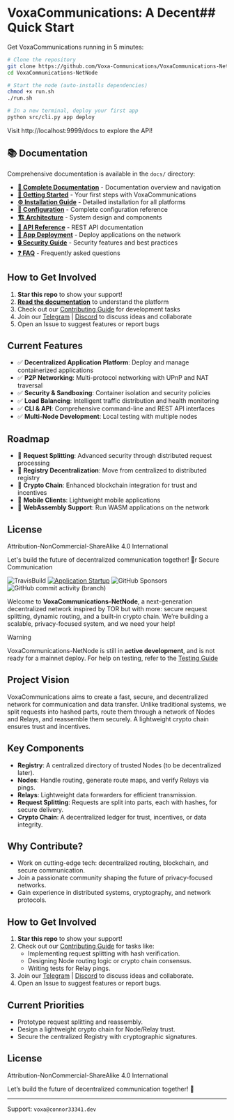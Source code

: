 # VoxaCommunications: A Decent## Quick Start

Get VoxaCommunications running in 5 minutes:

```bash
# Clone the repository
git clone https://github.com/Voxa-Communications/VoxaCommunications-NetNode.git
cd VoxaCommunications-NetNode

# Start the node (auto-installs dependencies)
chmod +x run.sh
./run.sh

# In a new terminal, deploy your first app
python src/cli.py app deploy
```

Visit http://localhost:9999/docs to explore the API!

## 📚 Documentation

Comprehensive documentation is available in the `docs/` directory:

- **[📖 Complete Documentation](docs/README.md)** - Documentation overview and navigation
- **[🚀 Getting Started](docs/GETTING_STARTED.md)** - Your first steps with VoxaCommunications
- **[⚙️ Installation Guide](docs/INSTALLATION.md)** - Detailed installation for all platforms
- **[🔧 Configuration](docs/CONFIGURATION.md)** - Complete configuration reference
- **[🏗️ Architecture](docs/ARCHITECTURE.md)** - System design and components
- **[📡 API Reference](docs/API_REFERENCE.md)** - REST API documentation
- **[🚀 App Deployment](docs/APP_DEPLOYMENT.md)** - Deploy applications on the network
- **[🔒 Security Guide](docs/SECURITY.md)** - Security features and best practices
- **[❓ FAQ](docs/FAQ.md)** - Frequently asked questions

## How to Get Involved
1. **Star this repo** to show your support!
2. **[Read the documentation](docs/README.md)** to understand the platform
3. Check out our [Contributing Guide](CONTRIBUTING.md) for development tasks
4. Join our [Telegram](https://t.me/voxacommunications) | [Discord](https://discord.gg/EDtPX5E4D4) to discuss ideas and collaborate
5. Open an Issue to suggest features or report bugs

## Current Features
- ✅ **Decentralized Application Platform**: Deploy and manage containerized applications
- ✅ **P2P Networking**: Multi-protocol networking with UPnP and NAT traversal
- ✅ **Security & Sandboxing**: Container isolation and security policies
- ✅ **Load Balancing**: Intelligent traffic distribution and health monitoring
- ✅ **CLI & API**: Comprehensive command-line and REST API interfaces
- ✅ **Multi-Node Development**: Local testing with multiple nodes

## Roadmap
- 🔄 **Request Splitting**: Advanced security through distributed request processing
- 🔄 **Registry Decentralization**: Move from centralized to distributed registry
- 🔄 **Crypto Chain**: Enhanced blockchain integration for trust and incentives
- 🔄 **Mobile Clients**: Lightweight mobile applications
- 🔄 **WebAssembly Support**: Run WASM applications on the network

## License
Attribution-NonCommercial-ShareAlike 4.0 International

Let's build the future of decentralized communication together! 🚀r Secure Communication

![TravisBuild](https://app.travis-ci.com/Voxa-Communications/VoxaCommunications-NetNode.svg)
[![Application Startup](https://github.com/Voxa-Communications/VoxaCommunications-NetNode/actions/workflows/test-run.yml/badge.svg)](https://github.com/Voxa-Communications/VoxaCommunications-NetNode/actions/workflows/test-run.yml)
![GitHub Sponsors](https://img.shields.io/github/sponsors/Voxa-Communications)
![GitHub commit activity (branch)](https://img.shields.io/github/commit-activity/t/Voxa-Communications/VoxaCommunications-NetNode/dev)


<!--shields generated with shields.io-->

Welcome to **VoxaCommunications-NetNode**, a next-generation decentralized network inspired by TOR but with more: secure request splitting, dynamic routing, and a built-in crypto chain. We’re building a scalable, privacy-focused system, and we need your help!

> [!WARNING]
> VoxaCommunications-NetNode is still in **active development**, and is not ready for a mainnet deploy. For help on testing, refer to the [Testing Guide](TESTING.md)

## Project Vision
VoxaCommunications aims to create a fast, secure, and decentralized network for communication and data transfer. Unlike traditional systems, we split requests into hashed parts, route them through a network of Nodes and Relays, and reassemble them securely. A lightweight crypto chain ensures trust and incentives.

## Key Components
- **Registry**: A centralized directory of trusted Nodes (to be decentralized later).
- **Nodes**: Handle routing, generate route maps, and verify Relays via pings.
- **Relays**: Lightweight data forwarders for efficient transmission.
- **Request Splitting**: Requests are split into parts, each with hashes, for secure delivery.
- **Crypto Chain**: A decentralized ledger for trust, incentives, or data integrity.

## Why Contribute?
- Work on cutting-edge tech: decentralized routing, blockchain, and secure communication.
- Join a passionate community shaping the future of privacy-focused networks.
- Gain experience in distributed systems, cryptography, and network protocols.

## How to Get Involved
1. **Star this repo** to show your support!
2. Check out our [Contributing Guide](CONTRIBUTING.md) for tasks like:
   - Implementing request splitting with hash verification.
   - Designing Node routing logic or crypto chain consensus.
   - Writing tests for Relay pings.
3. Join our [Telegram](https://t.me/voxacommunications) | [Discord](https://discord.gg/EDtPX5E4D4) to discuss ideas and collaborate.
4. Open an Issue to suggest features or report bugs.

## Current Priorities
- Prototype request splitting and reassembly.
- Design a lightweight crypto chain for Node/Relay trust.
- Secure the centralized Registry with cryptographic signatures.

## License
Attribution-NonCommercial-ShareAlike 4.0 International

Let’s build the future of decentralized communication together! 🚀

---
Support: `voxa@connor33341.dev`